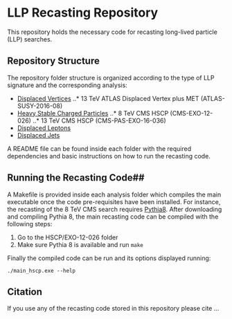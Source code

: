 # LLP Recasting Repository

This repository holds the necessary code for recasting long-lived particle (LLP) searches.

## Repository Structure ##

The repository folder structure is organized according to the type of LLP signature and the
corresponding analysis:

  * [Displaced Vertices](DisplacedVertices)
  ..* 13 TeV ATLAS Displaced Vertex plus MET (ATLAS-SUSY-2016-08)
  * [Heavy Stable Charged Particles](HSCPs)
  ..* 8 TeV CMS HSCP (CMS-EXO-12-026)
  ..* 13 TeV CMS HSCP (CMS-PAS-EXO-16-036)
  * [Displaced Leptons](DisplacedLeptons)
  * [Displaced Jets](DisplacedJet)

A README file can be found inside each folder with the required dependencies
and basic instructions on how to run the recasting code.

## Running the Recasting Code##

A Makefile is provided inside each analysis folder which
compiles the main executable once the code pre-requisites
have been installed.
For instance, the recasting of the 8 TeV CMS search
requires [Pythia8](http://home.thep.lu.se/~torbjorn/pythia8/).
After downloading and compiling Pythia 8, the main recasting code
can be compiled with the following steps:

   1. Go to the HSCP/EXO-12-026 folder
   2. Make sure Pythia 8 is available and run  `make`

Finally the compiled code can be run and its options displayed running:

```
./main_hscp.exe --help
```

## Citation ##

If you use any of the recasting code stored in this repository please cite ...
